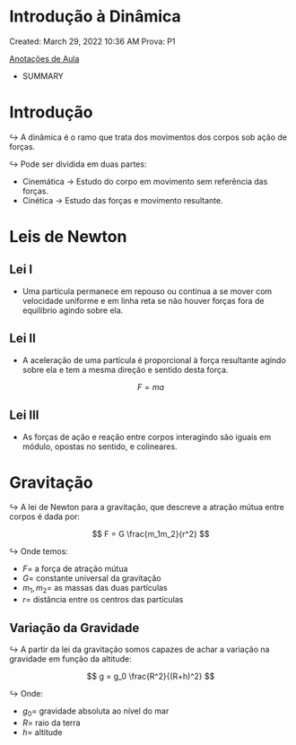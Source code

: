 # Introdução à Dinâmica

Created: March 29, 2022 10:36 AM
Prova: P1

[Anotações de Aula](Introduc%CC%A7a%CC%83o%20a%CC%80%20Dina%CC%82mica%2001279cefeb0e42cabf5dd7a7aed156e8/Anotac%CC%A7o%CC%83es%20de%20Aula%204315ad38def942a38163b946a12f79c9.md)

- SUMMARY
    
    

# Introdução

$\hookrightarrow$ A dinâmica é o ramo que trata dos movimentos dos corpos sob ação de forças.

$\hookrightarrow$ Pode ser dividida em duas partes:

- Cinemática → Estudo do corpo em movimento sem referência das forças.
- Cinética → Estudo das forças e movimento resultante.

# Leis de Newton

## Lei I

- Uma partícula permanece em repouso ou continua a se mover com velocidade uniforme e em linha reta se não houver forças fora de equilíbrio agindo sobre ela.

## Lei II

- A aceleração de uma partícula é proporcional à força resultante agindo sobre ela e tem a mesma direção e sentido desta força.

$$
F = ma
$$

## Lei III

- As forças de ação e reação entre corpos interagindo são iguais em módulo, opostas no sentido, e colineares.

# Gravitação

$\hookrightarrow$ A lei de Newton para a gravitação, que descreve a atração mútua entre corpos é dada por:

$$
F = G \frac{m_1m_2}{r^2}
$$

$\hookrightarrow$ Onde temos:

- $F =$ a força de atração mútua
- $G=$ constante universal da gravitação
- $m_1, m_2=$ as massas das duas partículas
- $r=$ distância entre os centros das partículas

## Variação da Gravidade

$\hookrightarrow$ A partir da lei da gravitação somos capazes de achar a variação na gravidade em função da altitude:

$$
g = g_0 \frac{R^2}{(R+h)^2}
$$

$\hookrightarrow$ Onde:

- $g_0=$ gravidade absoluta ao nível do mar
- $R=$ raio da terra
- $h=$ altitude